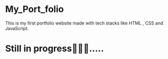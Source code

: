 # My_Port_folio
This is my first portfolio website made with tech stacks like HTML , CSS and JavaScript.

# Still in progress🚧🧑‍💻.....
